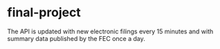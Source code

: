 # final-project
The API is updated with new electronic filings every 15 minutes and with summary data published by the FEC once a day.